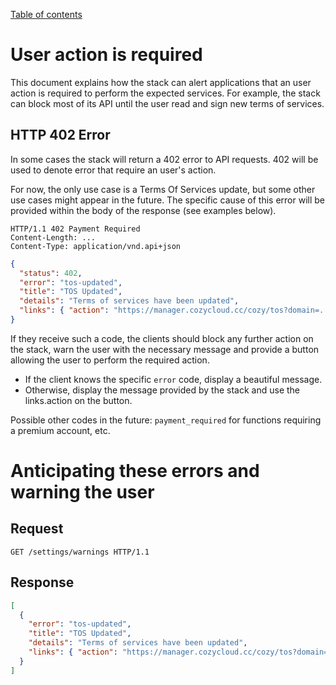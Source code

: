 [Table of contents](README.md#table-of-contents)

# User action is required

This document explains how the stack can alert applications that an user
action is required to perform the expected services. For example, the stack
can block most of its API until the user read and sign new terms of services.

## HTTP 402 Error

In some cases the stack will return a 402 error to API requests.
402 will be used to denote error that require an user's action.

For now, the only use case is a Terms Of Services update, but some other use
cases might appear in the future. The specific cause of this error will be
provided within the body of the response (see examples below).

```http
HTTP/1.1 402 Payment Required
Content-Length: ...
Content-Type: application/vnd.api+json
```

```json
{
  "status": 402,
  "error": "tos-updated",
  "title": "TOS Updated",
  "details": "Terms of services have been updated",
  "links": { "action": "https://manager.cozycloud.cc/cozy/tos?domain=..." }
}
```

If they receive such a code, the clients should block any further action on
the stack, warn the user with the necessary message and provide a button
allowing the user to perform the required action.

- If the client knows the specific `error` code, display a beautiful message.
- Otherwise, display the message provided by the stack and use the links.action on the button.

Possible other codes in the future: `payment_required` for functions requiring
a premium account, etc.


# Anticipating these errors and warning the user

## Request

```http
GET /settings/warnings HTTP/1.1
```

## Response

```json
[
  {
    "error": "tos-updated",
    "title": "TOS Updated",
    "details": "Terms of services have been updated",
    "links": { "action": "https://manager.cozycloud.cc/cozy/tos?domain=..." }
  }
]
```
